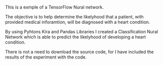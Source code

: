 This is a exmple of a TensorFlow Nural network.

The objective is to help determine the likelyhood that a patient, with provided medical inforamtion, will be diagnosed with a heart condition. 

By using Pyhtons Kira and Pandas Libraries I created a Classification Nural Network which is able to predict the likelyhood of developing a heart condition. 

There is not a need to download the source code, for I have included the results of the experiment with the code. 
